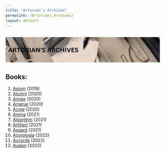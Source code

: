 ```yaml
---
title: "Artorian's Archives"
permalink: /Artorians_Archives/
layout: default
---
```

![artoriansarchives](../../images/banners/artoriansarchives.jpg)
---

## Books:
1. [Axiom](_Books/ArtoriansArchives/Axiom.md) (2019)
2. [Alumni](_Books/ArtoriansArchives/Alumni.md) (2020)
3. [Annex](_Books/ArtoriansArchives/Annex.md) (2020)
4. [Arsenal](_Books/ArtoriansArchives/Arsenal.md) (2020)
5. [Acme](_Books/ArtoriansArchives/Acme.md) (2020)
6. [Anima](_Books/ArtoriansArchives/Anima.md) (2021)
7. [Algorithm](_Books/ArtoriansArchives/Algorithm.md) (2021)
8. [Artifact](_Books/ArtoriansArchives/Artifact.md) (2021)
9. [Asgard](_Books/ArtoriansArchives/Asgard.md) (2021)
10. [Acyrologia](_Books/ArtoriansArchives/Acyrologia.md) (2022)
11. [Accords](_Books/ArtoriansArchives/Accords.md) (2022)
12. [Avalon](_Books/ArtoriansArchives/Avalon.md) (2022)